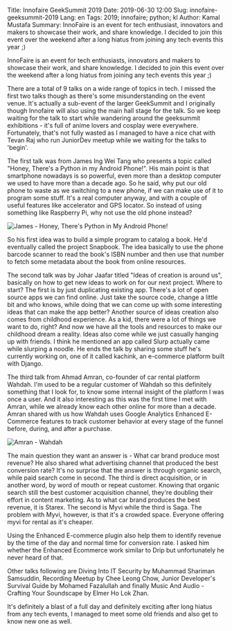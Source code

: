 Title: Innofaire GeekSummit 2019
Date: 2019-06-30 12:00
Slug: innofaire-geeksummit-2019
Lang: en
Tags: 2019; innofaire; python; kl
Author: Kamal Mustafa
Summary: InnoFaire is an event for tech enthusiast, innovators and makers to showcase their work, and share knowledge. I decided to join this event over the weekend after a long hiatus from joining any tech events this year ;)

InnoFaire is an event for tech enthusiasts, innovators and makers to showcase their work, and share knowledge. I decided to join this event over the weekend after a long hiatus from joining any tech events this year ;)

There are a total of 9 talks on a wide range of topics in tech. I missed the first two talks though as there's some misunderstanding on the event venue. It's actually a sub-event of the larger GeekSummit and I originally though Innofaire will also using the main hall stage for the talk. So we keep waiting for the talk to start while wandering around the geeksummit exhibitions - it's full of anime lovers and cosplay were everywhere. Fortunately, that's not fully wasted as I managed to have a nice chat with Tevan Raj who run JuniorDev meetup while we waiting for the talks to 'begin'.

The first talk was from James Ing Wei Tang who presents a topic called "Honey, There's a Python in my Android Phone!". His main point is that smartphone nowadays is so powerful, even more than a desktop computer we used to have more than a decade ago. So he said, why put our old phone to waste as we switching to a new phone, if we can make use of it to program some stuff. It's a real computer anyway, and with a couple of useful features like accelerator and GPS locator. So instead of using something like Raspberry Pi, why not use the old phone instead?

![James - Honey, There's Python in My Android Phone!]({filename}/images/innofaire-2019/james-python-android.jpg)

So his first idea was to build a simple program to catalog a book. He'd eventually called the project Snapbook. The idea basically to use the phone barcode scanner to read the book's ISBN number and then use that number to fetch some metadata about the book from online resources.

The second talk was by Johar Jaafar titled "Ideas of creation is around us", basically on how to get new ideas to work on for our next project. Where to start? The first is by just duplicating existing app. There's a lot of open source apps we can find online. Just take the source code, change a little bit and who knows, while doing that we can come up with some interesting ideas that can make the app better? Another source of ideas creation also comes from childhood experience. As a kid, there were a lot of things we want to do, right? And now we have all the tools and resources to make our childhood dream a reality. Ideas also come while we just casually hanging up with friends. I think he mentioned an app called Slurp actually came while slurping a noodle. He ends the talk by sharing some stuff he's currently working on, one of it called kachink, an e-commerce platform built with Django.

The third talk from Ahmad Amran, co-founder of car rental platform Wahdah. I'm used to be a regular customer of Wahdah so this definitely something that I look for, to know some internal insight of the platform I was once a user. And it also interesting as this was the first time I met with Amran, while we already know each other online for more than a decade. Amran shared with us how Wahdah uses Google Analytics Enhanced E-Commerce features to track customer behavior at every stage of the funnel before, during, and after a purchase.

![Amran - Wahdah]({filename}/images/innofaire-2019/amran-wahdah.jpg)

The main question they want an answer is - What car brand produce most revenue? He also shared what advertising channel that produced the best conversion rate? It's no surprise that the answer is through organic search, while paid search come in second. The third is direct acquisition, or in another word, by word of mouth or repeat customer. Knowing that organic search still the best customer acquisition channel, they're doubling their effort in content marketing. As to what car brand produces the best revenue, it is Starex. The second is Myvi while the third is Saga. The problem with Myvi, however, is that it's a crowded space. Everyone offering myvi for rental as it's cheaper.

Using the Enhanced E-commerce plugin also help them to identify revenue by the time of the day and normal time for conversion rate. I asked him whether the Enhanced Ecommerce work similar to Drip but unfortunately he never heard of that.

Other talks following are Diving Into IT Security by Muhammad Shariman Samsuddin, Recording Meetup by Chee Leong Chow, Junior Developer's Survival Guide by Mohamed Fazalullah and finally Music And Audio - Crafting Your Soundscape by Elmer Ho Lok Zhan.

It's definitely a blast of a full day and definitely exciting after long hiatus from any tech events, I managed to meet some old friends and also get to know new one as well.
